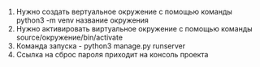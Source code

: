 1. Нужно создать вертуальное окружение с помощью команды python3 -m venv название окружения
2. Нужно активировать виртуальное окружение с помощью команды source/окружение/bin/activate
3. Команда запуска - python3 manage.py runserver
4. Ссылка на сброс пароля приходит на консоль проекта